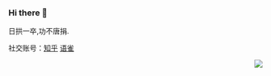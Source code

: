 ### Hi there 👋

日拱一卒,功不唐捐.

社交账号：[知乎](https://www.zhihu.com/people/chen-jia-han) [语雀](https://www.yuque.com/neverland)

<img align="right" src="https://github-readme-stats.vercel.app/api?username=chenjiahan&show_icons=true&text_color=24292e&bg_color=ffffff&hide_title=true">
